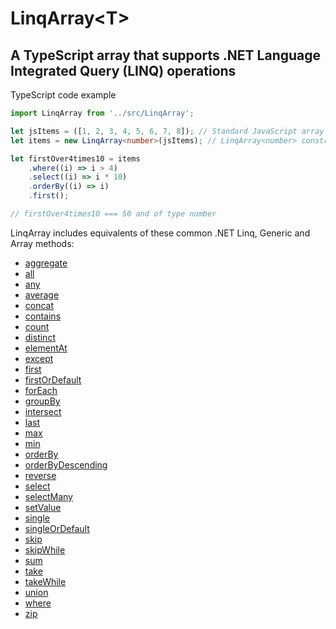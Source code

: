 # LinqArray&lt;T&gt;
## A TypeScript array that supports .NET Language Integrated Query (LINQ) operations

TypeScript code example
```typescript
import LinqArray from '../src/LinqArray';

let jsItems = ([1, 2, 3, 4, 5, 6, 7, 8]); // Standard JavaScript array of numbers
let items = new LinqArray<number>(jsItems); // LinqArray<number> constructed from sandard JavaScript array

let firstOver4times10 = items
    .where((i) => i > 4)
    .select((i) => i * 10)
    .orderBy((i) => i)
    .first();

// firstOver4times10 === 50 and of type number
```

LinqArray includes equivalents of these common .NET Linq, Generic and Array methods:
- [aggregate](https://learn.microsoft.com/en-us/dotnet/api/system.linq.enumerable.aggregate)
- [all](https://learn.microsoft.com/en-us/dotnet/api/system.linq.enumerable.all)
- [any](https://learn.microsoft.com/en-us/dotnet/api/system.linq.enumerable.any)
- [average](https://learn.microsoft.com/en-us/dotnet/api/system.linq.enumerable.average)
- [concat](https://learn.microsoft.com/en-us/dotnet/api/system.linq.enumerable.concat)
- [contains](https://learn.microsoft.com/en-us/dotnet/api/system.linq.enumerable.contains)
- [count](https://learn.microsoft.com/en-us/dotnet/api/system.linq.enumerable.count)
- [distinct](https://learn.microsoft.com/en-us/dotnet/api/system.linq.enumerable.distinct)
- [elementAt](https://learn.microsoft.com/en-us/dotnet/api/system.linq.enumerable.elementAt)
- [except](https://learn.microsoft.com/en-us/dotnet/api/system.linq.enumerable.except)
- [first](https://learn.microsoft.com/en-us/dotnet/api/system.linq.enumerable.first)
- [firstOrDefault](https://learn.microsoft.com/en-us/dotnet/api/system.linq.enumerable.firstOrDefault)
- [forEach](https://learn.microsoft.com/en-us/dotnet/api/system.collections.generic.list-1.foreach)
- [groupBy](https://learn.microsoft.com/en-us/dotnet/api/system.linq.enumerable.groupBy)
- [intersect](https://learn.microsoft.com/en-us/dotnet/api/system.linq.enumerable.intersect)
- [last](https://learn.microsoft.com/en-us/dotnet/api/system.linq.enumerable.last)
- [max](https://learn.microsoft.com/en-us/dotnet/api/system.linq.enumerable.max)
- [min](https://learn.microsoft.com/en-us/dotnet/api/system.linq.enumerable.min)
- [orderBy](https://learn.microsoft.com/en-us/dotnet/api/system.linq.enumerable.orderBy)
- [orderByDescending](https://learn.microsoft.com/en-us/dotnet/api/system.linq.enumerable.orderByDescending)
- [reverse](https://learn.microsoft.com/en-us/dotnet/api/system.linq.enumerable.reverse)
- [select](https://learn.microsoft.com/en-us/dotnet/api/system.linq.enumerable.select)
- [selectMany](https://learn.microsoft.com/en-us/dotnet/api/system.linq.enumerable.selectMany)
- [setValue](https://learn.microsoft.com/en-us/dotnet/api/system.array.setvalue)
- [single](https://learn.microsoft.com/en-us/dotnet/api/system.linq.enumerable.single)
- [singleOrDefault](https://learn.microsoft.com/en-us/dotnet/api/system.linq.enumerable.singleOrDefault)
- [skip](https://learn.microsoft.com/en-us/dotnet/api/system.linq.enumerable.skip)
- [skipWhile](https://learn.microsoft.com/en-us/dotnet/api/system.linq.enumerable.skipWhile)
- [sum](https://learn.microsoft.com/en-us/dotnet/api/system.linq.enumerable.sum)
- [take](https://learn.microsoft.com/en-us/dotnet/api/system.linq.enumerable.take)
- [takeWhile](https://learn.microsoft.com/en-us/dotnet/api/system.linq.enumerable.takeWhile)
- [union](https://learn.microsoft.com/en-us/dotnet/api/system.linq.enumerable.union)
- [where](https://learn.microsoft.com/en-us/dotnet/api/system.linq.enumerable.where)
- [zip](https://learn.microsoft.com/en-us/dotnet/api/system.linq.enumerable.zip)

